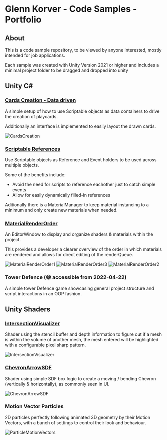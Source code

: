 # Glenn Korver - Code Samples - Portfolio

## About

This is a code sample repository, to be viewed by anyone interested, mostly intended for job applications.

Each sample was created with Unity Version 2021 or higher and includes a minimal project folder to be dragged and dropped into unity 


## Unity C#

### [Cards Creation - Data driven](https://github.com/GlennPr/Portfolio/tree/master/Unity-C%23/Cards-DataDriven)
A simple setup of how to use Scriptable objects as data containers to drive the creation of playcards.

Additionally an interface is implemented to easliy layout the drawn cards.

![CardsCreation](https://user-images.githubusercontent.com/15729395/164309788-99b80bda-7fc1-4de6-8465-75de5c65f5a8.PNG)

### [Scriptable References](https://github.com/GlennPr/Portfolio/tree/master/Unity-C%23/Scriptable-References)
Use Scriptable objects as Reference and Event holders to be used across multiple objects.

Some of the benefits include:
- Avoid the need for scripts to reference eachother just to catch simple events
- Allow for easily dynamically filled-in references

Aditionally there is a MaterialManager to keep material instancing to a minimum and only create new materials when needed.

### [MaterialRenderOrder](https://github.com/GlennPr/Portfolio/tree/master/Unity-C%23/EditorWindow-MaterialRenderOrder)
An EditorWindow to display and organize shaders & materials within the project.

This provides a developer a clearer overview of the order in which materials are rendered and allows for direct editing of the renderQueue.

![MaterialRenderOrder1](https://user-images.githubusercontent.com/15729395/164308213-978997f8-1045-4de5-92bc-c7453987eccf.PNG)
![MaterialRenderOrder3](https://user-images.githubusercontent.com/15729395/164308257-b8d0b169-0a26-4d74-98a0-8fc0e5bb882f.PNG)
![MaterialRenderOrder2](https://user-images.githubusercontent.com/15729395/164308266-b12b7832-9a61-4ad8-80a7-1f280a7e2542.PNG)


### Tower Defence **(:sweat_smile: accessible from 2022-04-22)**
A simple tower Defence game showcasing general project structure and script interactions in an OOP fashion.


## Unity Shaders

### [IntersectionVisualizer](https://github.com/GlennPr/Portfolio/tree/master/Unity-Shader/IntersectionVisualizer)
Shader using the stencil buffer and depth information to figure out if a mesh is within the volume of another mesh, the mesh entered will be highlighted with a configurable pixel sharp pattern.

![IntersectionVisualizer](https://user-images.githubusercontent.com/15729395/164309442-ca2bb610-3143-4c34-846b-c88886450882.PNG)


### [ChevronArrowSDF](https://github.com/GlennPr/Portfolio/tree/master/Unity-Shader/ChevronArrowSDF)
Shader using simple SDF box logic to create a moving / bending Chevron (vertically & horizontally), as commonly seen in UI.

![ChevronArrowSDF](https://user-images.githubusercontent.com/15729395/164309055-d57ef00f-7688-46ad-aa0e-1f542dbb5eb2.gif)


### Motion Vector Particles
2D particles perfectly following animated 3D geometry by their Motion Vectors, with a bunch of settings to control their look and behaviour.

![ParticleMotionVectors](https://user-images.githubusercontent.com/15729395/164328223-9915cb1a-e445-4261-85b5-7942f790a015.PNG)
